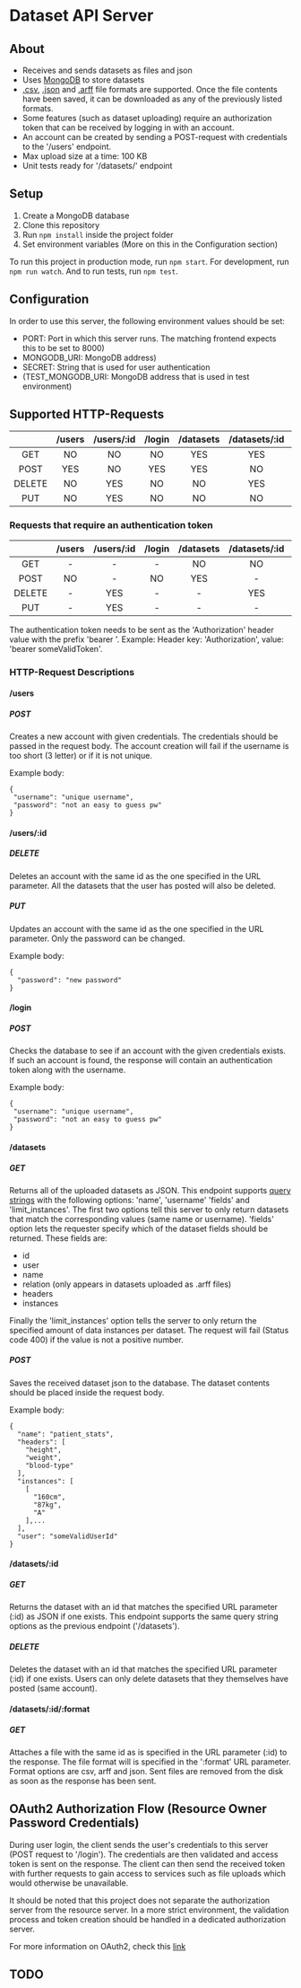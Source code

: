 # Dataset API Server

## About

 * Receives and sends datasets as files and json
 * Uses [MongoDB](https://www.mongodb.com/) to store datasets
 * [.csv](https://en.wikipedia.org/wiki/Comma-separated_values), [.json](https://en.wikipedia.org/wiki/JSON) and [.arff](https://www.cs.waikato.ac.nz/~ml/weka/arff.html) file formats are supported. Once the file contents have been saved, it can be downloaded as any of the previously listed formats.
 * Some features (such as dataset uploading) require an authorization token that can be received by logging in with an account.
 * An account can be created by sending a POST-request with credentials to the '/users' endpoint.
 * Max upload size at a time: 100 KB
 * Unit tests ready for '/datasets/' endpoint


## Setup

 1. Create a MongoDB database
 2. Clone this repository
 3. Run `npm install` inside the project folder
 4. Set environment variables (More on this in the Configuration section) 

 To run this project in production mode, run `npm start`. For development, run `npm run watch`. And to run tests, run `npm test`.


## Configuration

 In order to use this server, the following environment values should be set:
 * PORT: Port in which this server runs. The matching frontend expects this to be set to 8000)
 * MONGODB_URI: MongoDB address)
 * SECRET: String that is used for user authentication
 * (TEST_MONGODB_URI: MongoDB address that is used in test environment)


## Supported HTTP-Requests

 |        | /users | /users/:id | /login | /datasets | /datasets/:id | /datasets/:id/:format |
 |:------:|:------:|:----------:|:------:|:---------:|:-------------:|:---------------------:|
 | GET    | NO     | NO         | NO     | YES       | YES           | YES                   |
 | POST   | YES    | NO         | YES    | YES       | NO            | NO                    |
 | DELETE | NO     | YES        | NO     | NO        | YES           | NO                    |
 | PUT    | NO     | YES        | NO     | NO        | NO            | NO                    |     

 ### Requests that require an authentication token

 |        | /users | /users/:id | /login | /datasets | /datasets/:id | /datasets/:id/:format |
 |:------:|:------:|:----------:|:------:|:---------:|:-------------:|:---------------------:|
 | GET    | -      | -          | -      | NO        | NO            | NO                    |
 | POST   | NO     | -          | NO     | YES       | -             | -                     |
 | DELETE | -      | YES        | -      | -         | YES           | -                     |
 | PUT    | -      | YES        | -      | -         | -             | -                     |

 The authentication token needs to be sent as the 'Authorization' header value with the prefix 'bearer '. Example: Header key: 'Authorization', value: 'bearer someValidToken'.

 ### HTTP-Request Descriptions
  
  #### /users

   ##### POST 
   
   Creates a new account with given credentials. The credentials should be passed in the request body. The account creation will fail if the username is too short (3 letter) or if it is not unique.

   Example body:
   ```
   {
    "username": "unique username",
    "password": "not an easy to guess pw"
   }
   ```

  #### /users/:id

   ##### DELETE

   Deletes an account with the same id as the one specified in the URL parameter. All the datasets that the user has posted will also be deleted.

   ##### PUT

   Updates an account with the same id as the one specified in the URL parameter. Only the password can be changed.

   Example body:
   ```
   {
     "password": "new password"
   }
   ```

  #### /login

   ##### POST  
    
   Checks the database to see if an account with the given credentials exists. If such an account is found, the response will contain an authentication token along with the username.

   Example body:
   ```
   {
    "username": "unique username",
    "password": "not an easy to guess pw"
   }
   ```

  #### /datasets

   ##### GET

   Returns all of the uploaded datasets as JSON. This endpoint supports [query strings](https://en.wikipedia.org/wiki/Query_string) with the following options: 'name', 'username' 'fields' and 'limit_instances'. The first two options tell this server to only return datasets that match the corresponding values (same name or username). 'fields' option lets the requester specify which of the dataset fields should be returned. These fields are:

   * id
   * user
   * name
   * relation (only appears in datasets uploaded as .arff files)
   * headers
   * instances

   Finally the 'limit_instances' option tells the server to only return the specified amount of data instances per dataset. The request will fail (Status code 400) if the value is not a positive number.

   ##### POST

   Saves the received dataset json to the database. The dataset contents should be placed inside the request body.

   Example body:
   ```
   {
     "name": "patient_stats",
     "headers": [
       "height",
       "weight",
       "blood-type"
     ],
     "instances": [
       [
         "160cm",
         "87kg",
         "A"
       ],...
     ],
     "user": "someValidUserId"
   }
   ```

  #### /datasets/:id

   ##### GET

   Returns the dataset with an id that matches the specified URL parameter (:id) as JSON if one exists. This endpoint supports the same query string options as the previous endpoint ('/datasets').

   ##### DELETE

   Deletes the dataset with an id that matches the specified URL parameter (:id) if one exists. Users can only delete datasets that they themselves have posted (same account).

  #### /datasets/:id/:format

   ##### GET

   Attaches a file with the same id as is specified in the URL parameter (:id) to the response. The file format will is specified in the ':format' URL parameter. Format options are csv, arff and json. Sent files are removed from the disk as soon as the response has been sent.


## OAuth2 Authorization Flow (Resource Owner Password Credentials)

 During user login, the client sends the user's credentials to this server (POST request to '/login'). The credentials are then validated and access token is sent on the response. The client can then send the received token with further requests to gain access to services such as file uploads which would otherwise be unavailable.

 It should be noted that this project does not separate the authorization server from the resource server. In a more strict environment, the validation process and token creation should be handled in a dedicated authorization server.

 For more information on OAuth2, check this [link](https://oauth.net/2/)


## TODO 